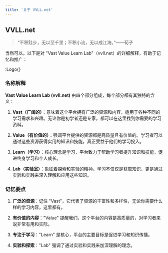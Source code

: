 ```yaml
---
title: '关于 VVLL.net'
---
```


## VVLL.net

> “不积跬步，无以至千里；不积小流，无以成江海。”——荀子

当然可以。以下是对 "Vast Value Learn Lab"（vvll.net）的详细解释，有助于记忆和推广：

:Logo{}

### 名称解释

**Vast Value Learn Lab (vvll.net)** 由四个部分组成，每个部分都有其独特的含义：

1. **Vast（广阔的）**：意味着这个平台拥有广泛的资源和内容，适用于各种不同的学习需求和兴趣。无论你是初学者还是专家，都可以在这里找到你需要的学习资料。

2. **Value（有价值的）**：强调平台提供的资源都是高质量且有价值的。学习者可以通过这些资源获得实用的知识和技能，真正受益于他们的学习投入。

3. **Learn（学习）**：核心理念是学习，平台致力于帮助学习者提升知识和技能，促进终身学习和个人成长。

4. **Lab（实验室）**：象征着探索和实验的精神。学习不仅仅是获取知识，更是通过实验和实践来深入理解和应用这些知识。

### 记忆要点

1. **广泛的资源**：记住 "Vast"，它代表了资源的丰富性和多样性，无论你需要什么样的学习内容，这里都有。

2. **有价值的内容**："Value" 提醒我们，这个平台的内容是高质量的，对学习者来说非常有用和实际。

3. **专注于学习**："Learn" 是核心，平台的主要目标是促进学习和知识传播。

4. **实验和探索**："Lab" 强调了通过实验和实践来加深理解的理念。
